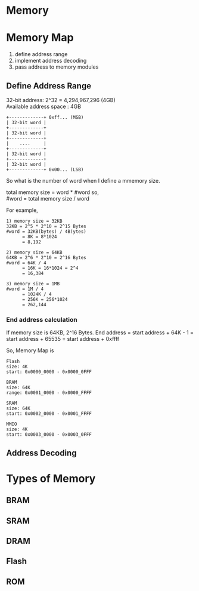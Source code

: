 # Memory

# Memory Map
1. define address range
2. implement address decoding
3. pass address to memory modules

## Define Address Range
32-bit address: 2^32 = 4,294,967,296 (4GB)<br>
Available address space : 4GB

```
+-------------+ 0xff... (MSB)
| 32-bit word |
+-------------+
| 32-bit word |
+-------------+
|    ....     |
+-------------+
| 32-bit word |
+-------------+
| 32-bit word |
+-------------+ 0x00... (LSB)
```
So what is the number of word when I define a mmemory size.

total memory size = word * #word so,<br>
#word = total memory size / word

For example,
```
1) memory size = 32KB
32KB = 2^5 * 2^10 = 2^15 Bytes
#word = 32KB(bytes) / 4B(ytes)
      = 8K = 8*1024
      = 8,192

2) memory size = 64KB
64KB = 2^6 * 2^10 = 2^16 Bytes
#word = 64K / 4
      = 16K = 16*1024 = 2^4
      = 16,384

3) memory size = 1MB
#word = 1M / 4
      = 1024K / 4
      = 256K = 256*1024
      = 262,144
```

### End address calculation
If memory size is 64KB, 2^16 Bytes.
End address = start address + 64K - 1
= start address + 65535
= start address + 0xffff

So, Memory Map is
```
Flash
size: 4K
start: 0x0000_0000 - 0x0000_0FFF
```

```
BRAM
size: 64K
range: 0x0001_0000 - 0x0000_FFFF
```

```
SRAM
size: 64K
start: 0x0002_0000 - 0x0001_FFFF
```
```
MMIO
size: 4K
start: 0x0003_0000 - 0x0003_0FFF
```

## Address Decoding


# Types of Memory

## BRAM
## SRAM
## DRAM
## Flash
## ROM